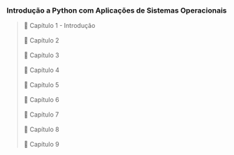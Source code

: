 ### Introdução a Python com Aplicações de Sistemas Operacionais

> 📗 Capítulo 1 - Introdução<br/><br/>
> 📘 Capítulo 2 <br/><br/>
> 📙 Capítulo 3 <br/><br/>
> 📗 Capítulo 4 <br/><br/>
> 📘 Capítulo 5 <br/><br/>
> 📙 Capítulo 6 <br/><br/>
> 📗 Capítulo 7 <br/><br/>
> 📘 Capítulo 8 <br/><br/>
> 📙 Capítulo 9


<!--
**peoolivro/peoolivro** is a ✨ _special_ ✨ repository because its `README.md` (this file) appears on your GitHub profile.

Here are some ideas to get you started:

- 🔭 I’m currently working on ...
- 🌱 I’m currently learning ...
- 👯 I’m looking to collaborate on ...
- 🤔 I’m looking for help with ...
- 💬 Ask me about ...
- 📫 How to reach me: ...
- 😄 Pronouns: ...
- ⚡ Fun fact: ...
-->
